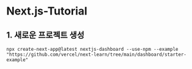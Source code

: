 # Next.js-Tutorial
## 1. 새로운 프로젝트 생성
```
npx create-next-app@latest nextjs-dashboard --use-npm --example "https://github.com/vercel/next-learn/tree/main/dashboard/starter-example"
```
